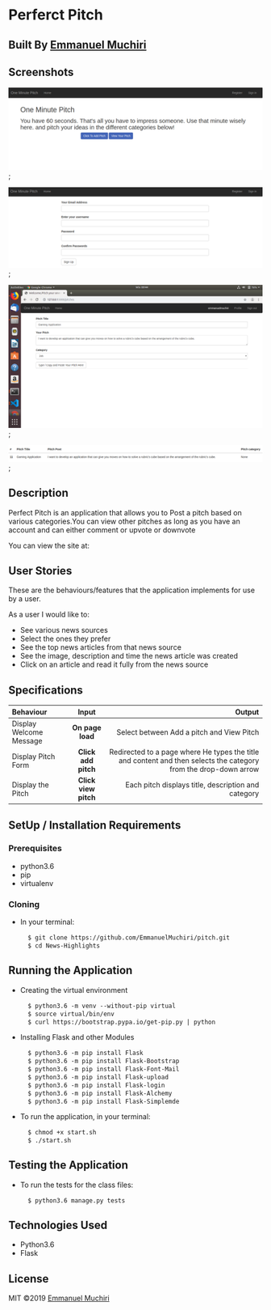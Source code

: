 # Perferct Pitch

## Built By [Emmanuel Muchiri](https://github.com/emmanuelmuchiri/)

## Screenshots
![homepage](app/static/photos/home.png);

![register](app/static/photos/register.png);

![Add A Pitch](app/static/photos/pitch.png);

![View Pitch](app/static/photos/pitch_base.png);

## Description
Perfect Pitch is an application that allows you to Post a pitch based on various categories.You can view other pitches as long as you have an account and can either comment or upvote or downvote

You can view the site at: 

## User Stories
These are the behaviours/features that the application implements for use by a user.

As a user I would like to:
* See various news sources 
* Select the ones they prefer
* See the top news articles from that news source
* See the image, description and time the news article was created
* Click on an article and read it fully from the news source

## Specifications
| Behaviour | Input | Output |
| :---------------- | :---------------: | ------------------: |
| Display Welcome Message | **On page load** | Select between Add a pitch and View Pitch|
| Display Pitch Form | **Click add pitch** | Redirected to a page where He types the title and content and then selects the category from the drop-down arrow|
| Display the Pitch| **Click view pitch** | Each pitch displays  title, description and category|



## SetUp / Installation Requirements
### Prerequisites
* python3.6
* pip
* virtualenv

### Cloning
* In your terminal:
        
        $ git clone https://github.com/EmmanuelMuchiri/pitch.git
        $ cd News-Highlights

## Running the Application
* Creating the virtual environment

        $ python3.6 -m venv --without-pip virtual
        $ source virtual/bin/env
        $ curl https://bootstrap.pypa.io/get-pip.py | python 
        
* Installing Flask and other Modules

        $ python3.6 -m pip install Flask
        $ python3.6 -m pip install Flask-Bootstrap
        $ python3.6 -m pip install Flask-Font-Mail
        $ python3.6 -m pip install Flask-upload
        $ python3.6 -m pip install Flask-login
        $ python3.6 -m pip install Flask-Alchemy
        $ python3.6 -m pip install Flask-Simplemde

        
        
* To run the application, in your terminal:

        $ chmod +x start.sh
        $ ./start.sh
        
## Testing the Application
* To run the tests for the class files:

        $ python3.6 manage.py tests
        
## Technologies Used
* Python3.6
* Flask

## License
MIT &copy;2019 [Emmanuel Muchiri](https://github.com/emmanuelmuchiri/)